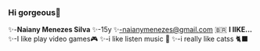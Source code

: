 ### Hi gorgeous👋
✨-**Naiany Menezes Silva**
✨-15y
✨-naianymenezes@gmail.com
🇧🇷
**I lIKE...**
✨-I like play video games🎮
✨-i like listen music 🎵
✨-i really like catss 🐈‍⬛







